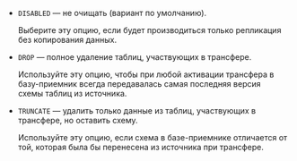 * `DISABLED` — не очищать (вариант по умолчанию).

    Выберите эту опцию, если будет производиться только репликация без копирования данных.

* `DROP` — полное удаление таблиц, участвующих в трансфере.

    Используйте эту опцию, чтобы при любой активации трансфера в базу-приемник всегда передавалась самая последняя версия схемы таблиц из источника.

* `TRUNCATE` — удалить только данные из таблиц, участвующих в трансфере, но оставить схему.

    Используйте эту опцию, если схема в базе-приемнике отличается от той, которая была бы перенесена из источника при трансфере.

